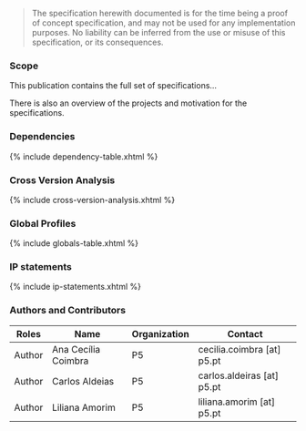   <blockquote class="stu-note">
    <p>The specification herewith documented is for the time being a proof of concept specification, and may not be used for any implementation purposes. 
    No liability can be inferred from the use or misuse of this specification, or its consequences.</p>
  </blockquote>


### Scope

This publication contains the full set of specifications...

There is also an overview of the projects and motivation for the specifications.


### Dependencies

{% include dependency-table.xhtml %}


### Cross Version Analysis

{% include cross-version-analysis.xhtml %}

### Global Profiles

{% include globals-table.xhtml %}

### IP statements

{% include ip-statements.xhtml %}


### Authors and Contributors

<table>
<thead>
<tr class="header">
<th>Roles</th>
<th>Name</th>
<th>Organization</th>
<th>Contact</th>
</tr>
</thead>
<tbody>
<tr class="odd">
<td>Author</td>
<td>Ana Cecília Coimbra</td>
<td>P5</td>
<td>cecilia.coimbra [at] p5.pt</td>
</tr><tr class="even">
<td>Author</td>
<td>Carlos Aldeias</td>
<td>P5</td>
<td>carlos.aldeiras [at] p5.pt</td>
</tr><tr class="odd">
<td>Author</td>
<td>Liliana Amorim</td>
<td>P5</td>
<td>liliana.amorim [at] p5.pt</td>
</tr></tbody>
</table>
